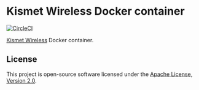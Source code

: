 # Kismet Wireless Docker container

[![CircleCI](https://dl.circleci.com/status-badge/img/circleci/F8zvFL89rXf6pgQo3twuVc/MxzTpNvHFkeDFBMDfNYU99/tree/main.svg?style=svg)](https://dl.circleci.com/status-badge/redirect/circleci/F8zvFL89rXf6pgQo3twuVc/MxzTpNvHFkeDFBMDfNYU99/tree/main)

[Kismet Wireless](https://www.kismetwireless.net/) Docker container.

## License

This project is open-source software licensed under the [Apache License, Version 2.0](https://opensource.org/license/apache-2-0).
